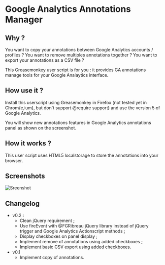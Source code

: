Google Analytics Annotations Manager
====================================

Why ?
-----
You want to copy your annotations between Google Analytics accounts / profiles ?
You want to remove multiples annotations together ?
You want to export your annotations as a CSV file ?

This Greasemonkey user script is for you : it provides GA annotations manage tools for your Google Analaytics interface.

How use it ?
------------
Install this userscript using Greasemonkey in Firefox (not tested yet
in Chrom{e,ium}, but don't support @require support) and use the version 5 of Google Analytics.

You will show new annotations features in Google Analytics annotations panel as shown on the screenshot.

How it works ?
--------------
This user script uses HTML5 localstorage to store the annotations into your browser.

Screenshots
-----------
![Sreenshot](https://lh5.googleusercontent.com/--qEEkeRfe0k/TljN9Egc1yI/AAAAAAAAAGk/a1drHp2QyvM/GA-Annotations-v0.2.PNG)

Changelog
---------
-   v0.2 :
    -    Clean jQuery requirement ;
    -    Use fireEvent with @FGRibreau jQuery library instead of
         jQuery trigger and Google Analytics Actionscript methods ;
    -    Display checkboxes on panel display ;
    -    Implement remove of annotations using added checkboxes ;
    -    Implement basic CSV export using added checkboxes.
-   v0.1
    -    Implement copy of annotations.
